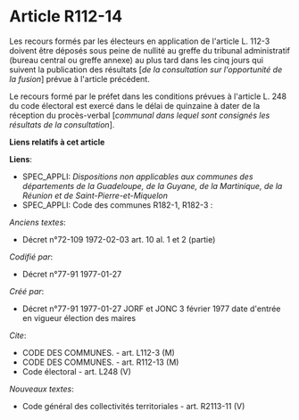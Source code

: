 # Article R112-14

Les recours formés par les électeurs en application de l'article L. 112-3 doivent être déposés sous peine de nullité au
greffe du tribunal administratif (bureau central ou greffe annexe) au plus tard dans les cinq jours qui suivent la
publication des résultats [*de la consultation sur l'opportunité de la fusion*] prévue à l'article précédent. 

Le recours formé par le préfet dans les conditions prévues à l'article L. 248 du code électoral est exercé dans le délai de
quinzaine à dater de la réception du procès-verbal [*communal dans lequel sont consignés les résultats de la consultation*].

**Liens relatifs à cet article**

**Liens**:

  - SPEC_APPLI: *Dispositions non applicables aux communes des départements de la Guadeloupe, de la Guyane, de la Martinique, de la Réunion et de Saint-Pierre-et-Miquelon*
  - SPEC_APPLI: Code des communes R182-1, R182-3 :

_Anciens textes_:

  - Décret n°72-109 1972-02-03 art. 10 al. 1 et 2 (partie)

_Codifié par_:

  - Décret n°77-91 1977-01-27

_Créé par_:

  - Décret n°77-91 1977-01-27 JORF et JONC 3 février 1977 date d'entrée en vigueur élection des maires

_Cite_:

  - CODE DES COMMUNES. - art. L112-3 (M)
  - CODE DES COMMUNES. - art. R112-13 (M)
  - Code électoral - art. L248 (V)

_Nouveaux textes_:

  - Code général des collectivités territoriales - art. R2113-11 (V)
